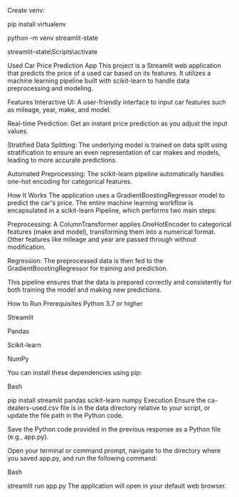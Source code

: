 Create venv:

pip install virtualenv

python -m venv streamlit-state

streamlit-state\Scripts\activate

Used Car Price Prediction App
This project is a Streamlit web application that predicts the price of a used car based on its features. It utilizes a machine learning pipeline built with scikit-learn to handle data preprocessing and modeling.

Features
Interactive UI: A user-friendly interface to input car features such as mileage, year, make, and model.

Real-time Prediction: Get an instant price prediction as you adjust the input values.

Stratified Data Splitting: The underlying model is trained on data split using stratification to ensure an even representation of car makes and models, leading to more accurate predictions.

Automated Preprocessing: The scikit-learn pipeline automatically handles one-hot encoding for categorical features.

How It Works
The application uses a GradientBoostingRegressor model to predict the car's price. The entire machine learning workflow is encapsulated in a scikit-learn Pipeline, which performs two main steps:

Preprocessing: A ColumnTransformer applies OneHotEncoder to categorical features (make and model), transforming them into a numerical format. Other features like mileage and year are passed through without modification.

Regression: The preprocessed data is then fed to the GradientBoostingRegressor for training and prediction.

This pipeline ensures that the data is prepared correctly and consistently for both training the model and making new predictions.

How to Run
Prerequisites
Python 3.7 or higher

Streamlit

Pandas

Scikit-learn

NumPy

You can install these dependencies using pip:

Bash

pip install streamlit pandas scikit-learn numpy
Execution
Ensure the ca-dealers-used.csv file is in the data directory relative to your script, or update the file path in the Python code.

Save the Python code provided in the previous response as a Python file (e.g., app.py).

Open your terminal or command prompt, navigate to the directory where you saved app.py, and run the following command:

Bash

streamlit run app.py
The application will open in your default web browser.